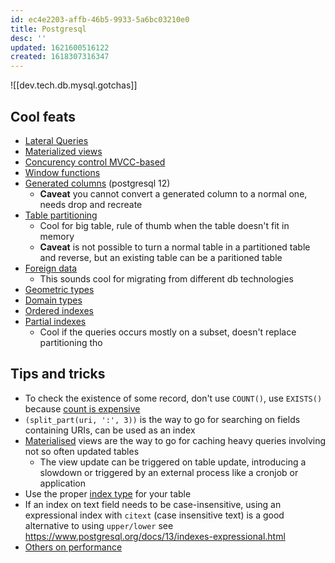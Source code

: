 ```yaml
---
id: ec4e2203-affb-46b5-9933-5a6bc03210e0
title: Postgresql
desc: ''
updated: 1621600516122
created: 1618307316347
---
```


![[dev.tech.db.mysql.gotchas]]

## Cool feats
- [Lateral Queries](https://www.postgresql.org/docs/13/queries-table-expressions.html#QUERIES-LATERAL)
- [Materialized views](https://www.postgresql.org/docs/9.3/rules-materializedviews.html)
- [Concurency control MVCC-based](https://www.postgresql.org/docs/current/mvcc-intro.html)
- [Window functions](https://www.postgresql.org/docs/13/tutorial-window.html)
- [Generated columns](https://www.postgresql.org/docs/12/ddl-generated-columns.html) (postgresql 12)
  - **Caveat** you cannot convert a generated column to a normal one, needs drop and recreate
- [Table partitioning](https://www.postgresql.org/docs/13/ddl-partitioning.html)
  - Cool for big table, rule of thumb when the table doesn't fit in memory
  - **Caveat** is not possible to turn a normal table in a partitioned table and reverse, but an existing table can be a paritioned table
- [Foreign data](https://www.postgresql.org/docs/13/ddl-foreign-data.html)
  - This sounds cool for migrating from different db technologies
- [Geometric types](https://www.postgresql.org/docs/13/datatype-geometric.html)
- [Domain types](https://www.postgresql.org/docs/13/domains.html)
- [Ordered indexes](https://www.postgresql.org/docs/13/indexes-ordering.html)
- [Partial indexes](https://www.postgresql.org/docs/13/indexes-partial.html)
  - Cool if the queries occurs mostly on a subset, doesn't replace partitioning tho


## Tips and tricks

- To check the existence of some record, don't use `COUNT()`, use `EXISTS()` because [count is expensive](https://wiki.postgresql.org/wiki/Slow_Counting)
- `(split_part(uri, ':', 3))` is the way to go for searching on fields containing URIs, can be used as an index
- [Materialised](https://www.postgresql.org/docs/9.3/rules-materializedviews.html) views are the way to go for caching heavy queries involving not so often updated tables
  - The view update can be triggered on table update, introducing a slowdown or triggered by an external process like a cronjob or application
- Use the proper [index type](https://www.postgresql.org/docs/13/indexes-types.html) for your table
- If an index on text field needs to be case-insensitive, using an expressional index with `citext` (case insensitive text) is a good alternative to using `upper/lower` see https://www.postgresql.org/docs/13/indexes-expressional.html
- [Others on performance](https://wiki.postgresql.org/wiki/Performance_Optimization)
